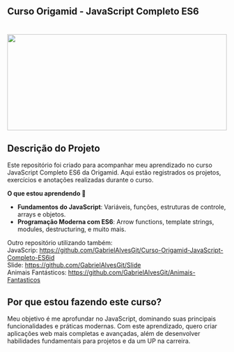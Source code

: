 ## Curso Origamid - JavaScript Completo ES6

<h1 align="center" >
  <img src="https://github.com/user-attachments/assets/d6ea5289-9a64-4977-9834-de99ec03ca15" width="100%" height="220"  >
</h1>

## Descrição do Projeto

<p>
Este repositório foi criado para acompanhar meu aprendizado no curso JavaScript Completo ES6 da Origamid. 
Aqui estão registrados os projetos, exercícios e anotações realizadas durante o curso.

**O que estou aprendendo 🚀**

-   **Fundamentos do JavaScript**: Variáveis, funções, estruturas de controle, arrays e objetos.
-   **Programação Moderna com ES6**: Arrow functions, template strings, modules, destructuring, e muito mais.
</p>

Outro repositório utilizando também:<br>
JavaScrip: https://github.com/GabrielAlvesGit/Curso-Origamid-JavaScript-Completo-ES6id <br>
Slide: https://github.com/GabrielAlvesGit/Slide <br>
Animais Fantásticos: https://github.com/GabrielAlvesGit/Animais-Fantasticos <br>

## Por que estou fazendo este curso? 

<p>
Meu objetivo é me aprofundar no JavaScript, dominando suas principais funcionalidades e práticas modernas. 
Com este aprendizado, quero criar aplicações web mais completas e avançadas, além de desenvolver habilidades fundamentais para projetos e da um UP na carreira.
</p>

